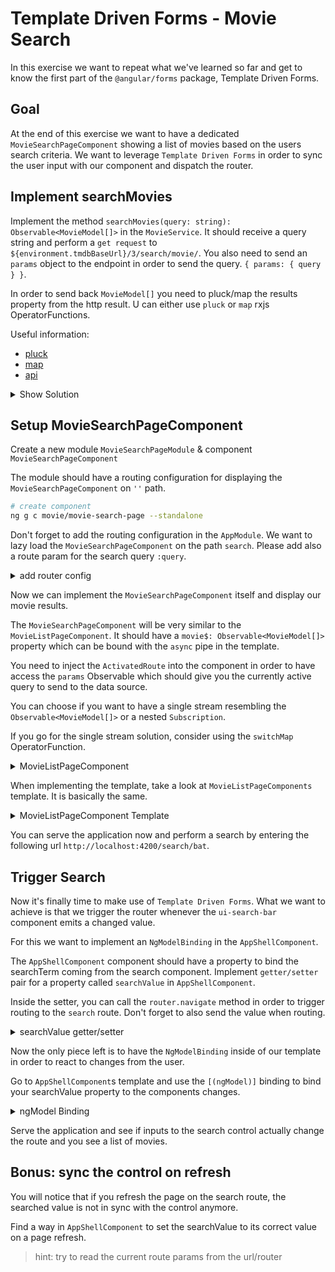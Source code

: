 # Template Driven Forms - Movie Search

In this exercise we want to repeat what we've learned so far and
get to know the first part of the `@angular/forms` package, Template Driven Forms.

## Goal

At the end of this exercise we want to have a dedicated `MovieSearchPageComponent`
showing a list of movies based on the users search criteria.
We want to leverage `Template Driven Forms` in order to sync the user input
with our component and dispatch the router.

## Implement searchMovies

Implement the method `searchMovies(query: string): Observable<MovieModel[]>` in the `MovieService`.
It should receive a query string and perform a `get request` to `${environment.tmdbBaseUrl}/3/search/movie/`.
You also need to send an `params` object to the endpoint in order to send the query.
`{ params: { query } }`.

In order to send back `MovieModel[]` you need to pluck/map the results property
from the http result. U can either use `pluck` or `map` rxjs OperatorFunctions.

Useful information:
* [pluck](https://rxjs.dev/api/operators/pluck)
* [map](https://rxjs.dev/api/operators/map)
* [api](https://developers.themoviedb.org/3/search/search-movies)

<details>
<summary> Show Solution </summary>

```ts
searchMovies(query: string): Observable<MovieModel[]> {
    return this.httpClient
      .get<{ results: MovieModel[] }>(
        `${environment.tmdbBaseUrl}/3/search/movie`,
        {
          params: { query },
        }
      )
      .pipe(map(({ results }) => results));
}
```
</details>

## Setup MovieSearchPageComponent

Create a new module `MovieSearchPageModule` & component `MovieSearchPageComponent`

The module should have a routing configuration for displaying
the `MovieSearchPageComponent` on `''` path.

```bash
# create component
ng g c movie/movie-search-page --standalone
```

Don't forget to add the routing configuration in the `AppModule`.
We want to lazy load the `MovieSearchPageComponent` on the path `search`.
Please add also a route param for the search query `:query`.

<details>
<summary> add router config </summary>

```ts
// app-routing.module.ts
{
    path: 'search/:query',
    loadComponent: () =>
      import('./movie/movie-search-page/movie-search-page.component').then(
        (file) => file.MovieSearchPageComponent
      ),
},
```

</details>

Now we can implement the `MovieSearchPageComponent` itself and display our movie results.

The `MovieSearchPageComponent` will be very similar to the `MovieListPageComponent`. 
It should have a `movie$: Observable<MovieModel[]>` property which can be bound
with the `async` pipe in the template.

You need to inject the `ActivatedRoute` into the component
in order to have access the `params` Observable which should give you the
currently active query to send to the data source.

You can choose if you want to have a single stream resembling the `Observable<MovieModel[]>`
or a nested `Subscription`.

If you go for the single stream solution, consider using the `switchMap` OperatorFunction.

<details>
    <summary>MovieListPageComponent</summary>

```ts
// movie-search-page.component.ts

@Component({})
export class MovieSearchPageComponent {
  
  private movieService = inject(MovieService);
  private activatedRoute = inject(ActivatedRoute);
  
  movies$: Observable<MovieModel[]> = this.activatedRoute.params.pipe(
    switchMap((params) => this.movieService.searchMovies(params.query))
  )
}
```

</details>

When implementing the template, take a look at `MovieListPageComponents` template.
It is basically the same.

<details>
  <summary>MovieListPageComponent Template</summary>

The template looks very much like the one from `movie-list-page.component.ts`

```html
<ng-container *ngIf="(movies$ | async) as movies; else: loader">

  <movie-list
    *ngIf="movies?.length > 0; else: elseTmpl"
    [movies]="movies">
  </movie-list>

  <ng-template #elseTmpl>
    <div>Sorry, nothing found bra!</div>
  </ng-template>


</ng-container>


<ng-template #loader>
  <div class="loader"></div>
</ng-template>

```
</details>

You can serve the application now and perform a search by entering the following url
`http://localhost:4200/search/bat`.

## Trigger Search

Now it's finally time to make use of `Template Driven Forms`.
What we want to achieve is that we trigger the router whenever the `ui-search-bar` component 
emits a changed value.

For this we want to implement an `NgModelBinding` in the `AppShellComponent`.

The `AppShellComponent` component should have a property to bind the searchTerm coming from
the search component.
Implement `getter/setter` pair for a property called `searchValue` in
`AppShellComponent`.

Inside the setter, you can call the `router.navigate` method in order to
trigger routing to the `search` route. Don't forget to also send the value when
routing.

<details>
    <summary>searchValue getter/setter</summary>

```ts
// app-shell.component.ts

  private _searchValue = '';
  set searchValue(value: string) {
    this._searchValue = value;
    this.router.navigate(['search', value]);
  }
  get searchValue(): string {
    return this._searchValue;
  }
```

</details>

Now the only piece left is to have the `NgModelBinding` inside of our template in
order to react to changes from the user.

Go to `AppShellComponent`s template and use the `[(ngModel)]` binding
to bind your searchValue property to the components changes.

<details>
    <summary>ngModel Binding</summary>

```html
<!-- app-shell.component.html -->

<ui-search-bar
        [(ngModel)]="searchValue"
></ui-search-bar>
```

You also need to import `ForModule` from '@angular/forms' into the `AppShellModule` 

```ts
// app-shell.module.ts
import { FormsModule } from '@angular/forms';

{
    imports: [
        /** other imports **/,
        FormsModule
    ]
}

```

</details>

Serve the application and see if inputs to the search control actually change
the route and you see a list of movies.

## Bonus: sync the control on refresh

You will notice that if you refresh the page on the search route,
the searched value is not in sync with the control anymore.

Find a way in `AppShellComponent` to set the searchValue to its
correct value on a page refresh.

> hint: try to read the current route params from the url/router
